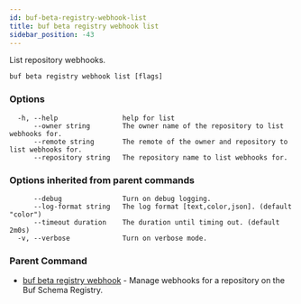 ```yaml
---
id: buf-beta-registry-webhook-list
title: buf beta registry webhook list
sidebar_position: -43
---
```

List repository webhooks.

```
buf beta registry webhook list [flags]
```

### Options

```
  -h, --help                help for list
      --owner string        The owner name of the repository to list webhooks for.
      --remote string       The remote of the owner and repository to list webhooks for.
      --repository string   The repository name to list webhooks for.
```

### Options inherited from parent commands

```
      --debug               Turn on debug logging.
      --log-format string   The log format [text,color,json]. (default "color")
      --timeout duration    The duration until timing out. (default 2m0s)
  -v, --verbose             Turn on verbose mode.
```

### Parent Command

* [buf beta registry webhook](buf-beta-registry-webhook.md)	 - Manage webhooks for a repository on the Buf Schema Registry.
